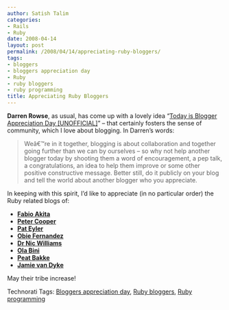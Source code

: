```yaml
---
author: Satish Talim
categories:
- Rails
- Ruby
date: 2008-04-14
layout: post
permalink: /2008/04/14/appreciating-ruby-bloggers/
tags:
- bloggers
- bloggers appreciation day
- Ruby
- ruby bloggers
- ruby programming
title: Appreciating Ruby Bloggers
---
```


<div>
  <p>
    <strong>Darren Rowse</strong>, as usual, has come up with a lovely idea &#8220;<a href="http://www.problogger.net/archives/2008/04/14/today-is-blogger-appreciation-day-unofficial/#more-5553">Today is Blogger Appreciation Day [UNOFFICIAL]</a>&#8221; &#8211; that certainly fosters the sense of community, which I love about blogging. In Darren&#8217;s words:
  </p>
  
  <blockquote>
    <p>
      Weâ€™re in it together, blogging is about collaboration and together going further than we can by ourselves &#8211; so why not help another blogger today by shooting them a word of encouragement, a pep talk, a congratulations, an idea to help them improve or some other positive constructive message. Better still, do it publicly on your blog and tell the world about another blogger who you appreciate.
    </p>
  </blockquote>
  
  <p>
    In keeping with this spirit, I&#8217;d like to appreciate (in no particular order) the Ruby related blogs of:
  </p>
  
  <ul>
    <li>
      <strong><a href="http://www.akitaonrails.com/">Fabio Akita</a></strong>
    </li>
    <li>
      <strong><a href="http://www.petercooper.co.uk/">Peter Cooper</a></strong>
    </li>
    <li>
      <strong><a href="http://on-ruby.blogspot.com/">Pat Eyler</a></strong>
    </li>
    <li>
      <strong><a href="http://www.jroller.com/obie/">Obie Fernandez</a></strong>
    </li>
    <li>
      <strong><a href="http://drnicwilliams.com/">Dr Nic Williams</a></strong>
    </li>
    <li>
      <strong><a href="http://ola-bini.blogspot.com/">Ola Bini</a></strong>
    </li>
    <li>
      <strong><a href="http://peat.wordpress.com/">Peat Bakke</a></strong>
    </li>
    <li>
      <strong><a href="http://blog.fearoffish.com/">Jamie van Dyke</a></strong>
    </li>
  </ul>
  
  <p>
    May their tribe increase!
  </p>
</div>

Technorati Tags: <a href="http://technorati.com/tag/Bloggers+appreciation+day" rel="tag">Bloggers appreciation day</a>, <a href="http://technorati.com/tag/Ruby+bloggers" rel="tag">Ruby bloggers</a>, <a href="http://technorati.com/tag/Ruby+programming" rel="tag">Ruby programming</a>
